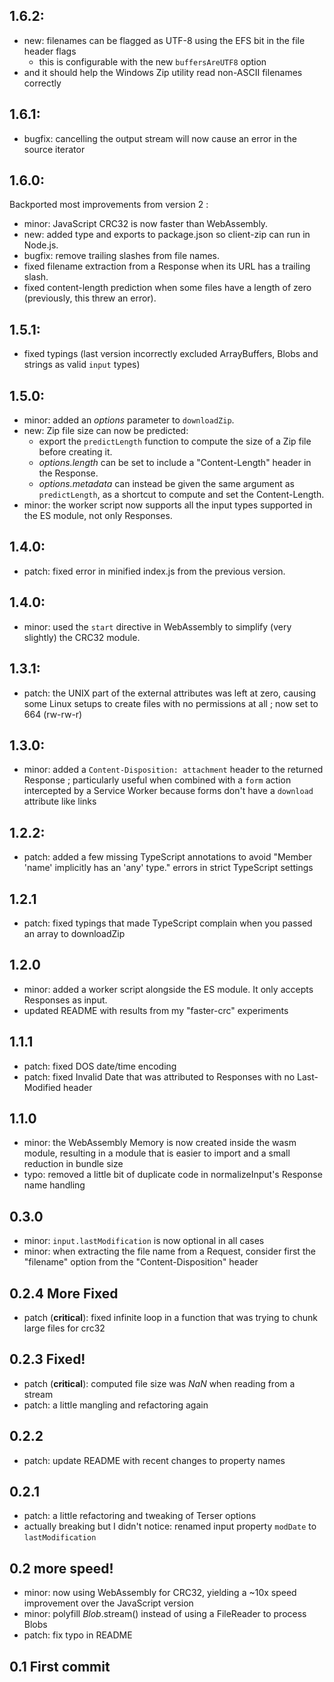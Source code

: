## 1.6.2:

* new: filenames can be flagged as UTF-8 using the EFS bit in the file header flags
  - this is configurable with the new `buffersAreUTF8` option
* and it should help the Windows Zip utility read non-ASCII filenames correctly

## 1.6.1:

* bugfix: cancelling the output stream will now cause an error in the source iterator

## 1.6.0:

Backported most improvements from version 2 :

* minor: JavaScript CRC32 is now faster than WebAssembly.
* new: added type and exports to package.json so client-zip can run in Node.js.
* bugfix: remove trailing slashes from file names.
* fixed filename extraction from a Response when its URL has a trailing slash.
* fixed content-length prediction when some files have a length of zero (previously, this threw an error).

## 1.5.1:

* fixed typings (last version incorrectly excluded ArrayBuffers, Blobs and strings as valid `input` types)

## 1.5.0:

* minor: added an *options* parameter to `downloadZip`.
* new: Zip file size can now be predicted:
  - export the `predictLength` function to compute the size of a Zip file before creating it.
  - *options.length* can be set to include a "Content-Length" header in the Response.
  - *options.metadata* can instead be given the same argument as `predictLength`, as a shortcut to compute and set the Content-Length.
* minor: the worker script now supports all the input types supported in the ES module, not only Responses.

## 1.4.0:

* patch: fixed error in minified index.js from the previous version.

## 1.4.0:

* minor: used the `start` directive in WebAssembly to simplify (very slightly) the CRC32 module.

## 1.3.1:
* patch: the UNIX part of the external attributes was left at zero, causing some Linux setups to create files with no permissions at all ; now set to 664 (rw-rw-r)

## 1.3.0:
* minor: added a `Content-Disposition: attachment` header to the returned Response ; particularly useful when combined with a `form` action intercepted by a Service Worker because forms don't have a `download` attribute like links

## 1.2.2:
* patch: added a few missing TypeScript annotations to avoid "Member 'name' implicitly has an 'any' type." errors in strict TypeScript settings

## 1.2.1
* patch: fixed typings that made TypeScript complain when you passed an array to downloadZip

## 1.2.0
* minor: added a worker script alongside the ES module. It only accepts Responses as input.
* updated README with results from my "faster-crc" experiments

## 1.1.1
* patch: fixed DOS date/time encoding
* patch: fixed Invalid Date that was attributed to Responses with no Last-Modified header

## 1.1.0
* minor: the WebAssembly Memory is now created inside the wasm module, resulting in a module that is easier to import and a small reduction in bundle size
* typo: removed a little bit of duplicate code in normalizeInput's Response name handling

## 0.3.0
* minor: `input.lastModification` is now optional in all cases
* minor: when extracting the file name from a Request, consider first the "filename" option from the "Content-Disposition" header

## 0.2.4 More Fixed
* patch (**critical**): fixed infinite loop in a function that was trying to chunk large files for crc32

## 0.2.3 Fixed!
* patch (**critical**): computed file size was *NaN* when reading from a stream
* patch: a little mangling and refactoring again

## 0.2.2
* patch: update README with recent changes to property names

## 0.2.1
* patch: a little refactoring and tweaking of Terser options
* actually breaking but I didn't notice: renamed input property `modDate` to `lastModification`

## 0.2 more speed!
* minor: now using WebAssembly for CRC32, yielding a ~10x speed improvement over the JavaScript version
* minor: polyfill *Blob*.stream() instead of using a FileReader to process Blobs
* patch: fix typo in README

## 0.1 First commit
